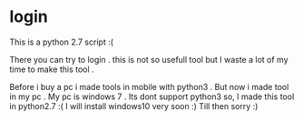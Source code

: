 # login
This is a python 2.7 script :(

There you can try to login .
this is not so usefull tool 
but I waste a lot of my time to make this tool .

Before i buy a pc i made tools in mobile with python3 .
But now i made tool in my pc .
My pc is windows 7 .
Its dont support python3 so, I made this tool in python2.7 :( 
I will install windows10 very soon :)
Till then sorry :)
